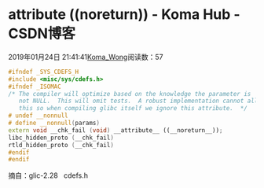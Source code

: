 # __attribute__ ((__noreturn__)) - Koma Hub - CSDN博客
2019年01月24日 21:41:41[Koma_Wong](https://me.csdn.net/Rong_Toa)阅读数：57
```cpp
#ifndef _SYS_CDEFS_H
#include <misc/sys/cdefs.h>
#ifndef _ISOMAC
/* The compiler will optimize based on the knowledge the parameter is
   not NULL.  This will omit tests.  A robust implementation cannot allow
   this so when compiling glibc itself we ignore this attribute.  */
# undef __nonnull
# define __nonnull(params)
extern void __chk_fail (void) __attribute__ ((__noreturn__));
libc_hidden_proto (__chk_fail)
rtld_hidden_proto (__chk_fail)
#endif
#endif
```
摘自：glic-2.28   cdefs.h
